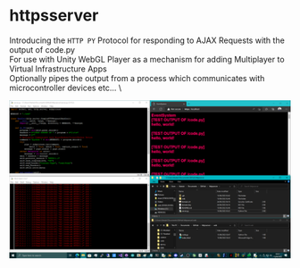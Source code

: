# httpsserver
Introducing the `HTTP PY` Protocol for responding to AJAX Requests with the output of code.py \
For use with Unity WebGL Player as a mechanism for adding Multiplayer to Virtual Infrastructure Apps \
Optionally pipes the output from a process which communicates with microcontroller devices etc... \

![screenshot](https://github.com/themindvirus/httpsserver/blob/httpy/screenshot.png)

